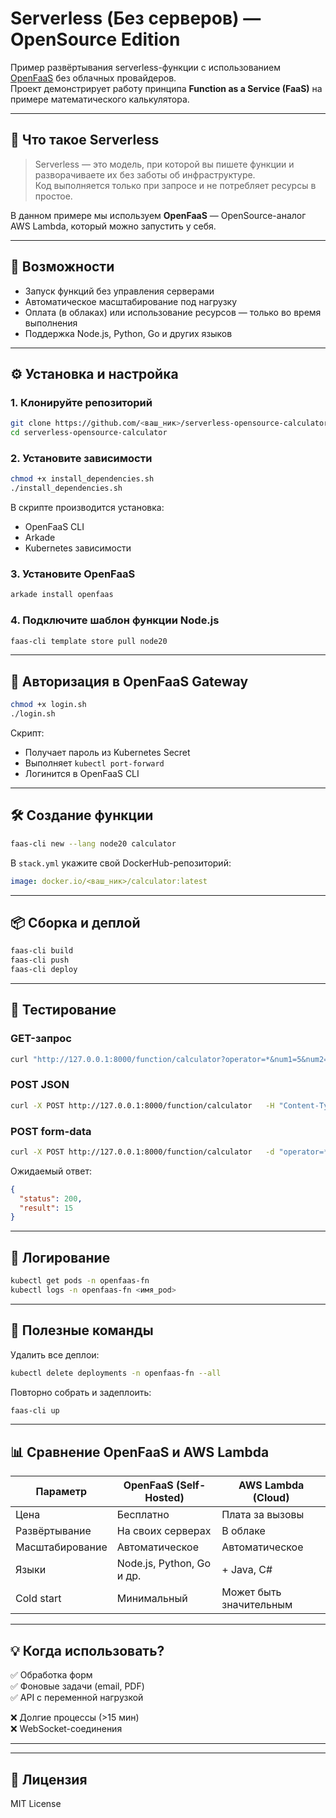 # Serverless (Без серверов) — OpenSource Edition

Пример развёртывания serverless-функции с использованием [OpenFaaS](https://www.openfaas.com/) без облачных провайдеров.  
Проект демонстрирует работу принципа **Function as a Service (FaaS)** на примере математического калькулятора.

---

## 📌 Что такое Serverless
> Serverless — это модель, при которой вы пишете функции и разворачиваете их без заботы об инфраструктуре.  
> Код выполняется только при запросе и не потребляет ресурсы в простое.

В данном примере мы используем **OpenFaaS** — OpenSource-аналог AWS Lambda, который можно запустить у себя.

---

## 🚀 Возможности
- Запуск функций без управления серверами
- Автоматическое масштабирование под нагрузку
- Оплата (в облаках) или использование ресурсов — только во время выполнения
- Поддержка Node.js, Python, Go и других языков

---

## ⚙️ Установка и настройка

### 1. Клонируйте репозиторий
```bash
git clone https://github.com/<ваш_ник>/serverless-opensource-calculator.git
cd serverless-opensource-calculator
```

### 2. Установите зависимости
```bash
chmod +x install_dependencies.sh
./install_dependencies.sh
```
В скрипте производится установка:
- OpenFaaS CLI  
- Arkade  
- Kubernetes зависимости

### 3. Установите OpenFaaS
```bash
arkade install openfaas
```

### 4. Подключите шаблон функции Node.js
```bash
faas-cli template store pull node20
```

---

## 🔑 Авторизация в OpenFaaS Gateway
```bash
chmod +x login.sh
./login.sh
```
Скрипт:
- Получает пароль из Kubernetes Secret
- Выполняет `kubectl port-forward`
- Логинится в OpenFaaS CLI

---

## 🛠 Создание функции
```bash
faas-cli new --lang node20 calculator
```
В `stack.yml` укажите свой DockerHub-репозиторий:
```yaml
image: docker.io/<ваш_ник>/calculator:latest
```

---

## 📦 Сборка и деплой
```bash
faas-cli build
faas-cli push
faas-cli deploy
```

---

## 🧪 Тестирование

### GET-запрос
```bash
curl "http://127.0.0.1:8000/function/calculator?operator=*&num1=5&num2=3"
```

### POST JSON
```bash
curl -X POST http://127.0.0.1:8000/function/calculator   -H "Content-Type: application/json"   -d '{"operator": "*", "num1": 5, "num2": 3}'
```

### POST form-data
```bash
curl -X POST http://127.0.0.1:8000/function/calculator   -d "operator=*"   -d "num1=5"   -d "num2=3"
```

Ожидаемый ответ:
```json
{
  "status": 200,
  "result": 15
}
```

---

## 📜 Логирование
```bash
kubectl get pods -n openfaas-fn
kubectl logs -n openfaas-fn <имя_pod>
```

---

## 🔧 Полезные команды
Удалить все деплои:
```bash
kubectl delete deployments -n openfaas-fn --all
```
Повторно собрать и задеплоить:
```bash
faas-cli up
```

---

## 📊 Сравнение OpenFaaS и AWS Lambda

| Параметр         | OpenFaaS (Self-Hosted) | AWS Lambda (Cloud) |
|------------------|------------------------|--------------------|
| Цена             | Бесплатно              | Плата за вызовы    |
| Развёртывание    | На своих серверах       | В облаке           |
| Масштабирование  | Автоматическое          | Автоматическое     |
| Языки            | Node.js, Python, Go и др. | + Java, C#         |
| Cold start       | Минимальный             | Может быть значительным |

---

## 💡 Когда использовать?
✅ Обработка форм  
✅ Фоновые задачи (email, PDF)  
✅ API с переменной нагрузкой  

❌ Долгие процессы (>15 мин)  
❌ WebSocket-соединения  

---

---

## 📜 Лицензия
MIT License
